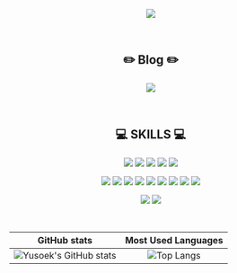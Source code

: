 <p align="center">
  <img src="https://capsule-render.vercel.app/api?text=YuSeok%20Hong&fontColor=00AEFF&animation=fadeIn&type=soft&color=050f2c"/>
</p>       
</br>

## <p align="center">✏️ Blog ✏️</p>
<p align="center"> 
  <a href="https://velog.io/@yshjft"><img src = "https://img.shields.io/badge/Velog-12B886?style=flat&logo=Vimeo&logoColor=ffffff"/></a>
</p>
</br>


## <p align="center">💻 SKILLS 💻</p>
<p align="center">
  <img src="https://img.shields.io/badge/Java-007396?style=flat&logo=Java&logoColor=white"/>
  <img src="https://img.shields.io/badge/JavaScript-F7DF1E?style=flat&logo=JavaScript&logoColor=white"/>
  <img src="https://img.shields.io/badge/TypeScript-3178C6?style=flat&logo=TypeScript&logoColor=white"/>
  <img src="https://img.shields.io/badge/HTML5-E34F26?style=flat&logo=HTML5&logoColor=white"/>
  <img src="https://img.shields.io/badge/CSS3-1572B6?style=flat&logo=CSS3&logoColor=white"/>
</p>
<p align="center">
  <img src="https://img.shields.io/badge/Spring Boot-6DB33F?style=flat&logo=Spring Boot&logoColor=white"/>
  <img src="https://img.shields.io/badge/Express-000000?style=flat&logo=Express&logoColor=white"/>
  <img src="https://img.shields.io/badge/React-61DAFB?style=flat&logo=React&logoColor=white"/>
  <img src="https://img.shields.io/badge/MySql-4479A1?style=flat&logo=MySql&logoColor=white"/>
  <img src="https://img.shields.io/badge/Elasticsearch-005571?style=flat&logo=Elasticsearch&logoColor=white"/>
  <img src="https://img.shields.io/badge/Redis-DC382D?style=flat&logo=Redis&logoColor=white"/>
  <img src="https://img.shields.io/badge/Docker-2496ED?style=flat&logo=Docker&logoColor=white"/>
  <img src="https://img.shields.io/badge/NGINX-009639?style=flat&logo=NGINX&logoColor=white"/>
  <img src="https://img.shields.io/badge/Git-F05032?style=flat&logo=Git&logoColor=white"/>
</p>
<p align="center">
  <img src="https://img.shields.io/badge/GitHub-181717?style=flat&logo=GitHub&logoColor=white"/>
  <img src="https://img.shields.io/badge/Amazon AWS-232F3E?style=flat&logo=Amazon AWS&logoColor=white"/>
</p>
</br>


<p align="center">
  
|GitHub stats|Most Used Languages|
|:---:|:---:|
|![Yusoek's GitHub stats](https://github-readme-stats.vercel.app/api?username=yshjft&show_icons=true&theme=algolia)|![Top Langs](https://github-readme-stats.vercel.app/api/top-langs/?username=yshjft&layout=compact&theme=algolia)|
  
</p>

